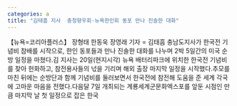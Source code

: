 ```yaml
---
categories: a
title: "김태흠 지사  충청향우회·뉴욕한인회 동포 만나 진솔한 대화"
---
```

【뉴욕=코리아플러스】 장형태 한동욱 장영래 기자 = 김태흠 충남도지사가 한국전 기념비 참배를 시작으로, 한인 동포들과 만나 진솔한 대화를 나누며 2박 5일간의 미국 순방 일정을 마쳤다.김 지사는 20일(현지시각) 뉴욕 배터리파크에 위치한 한국전 기념비를 찾아 헌화하고, 참전용사들의 넋을 기리며 해외 출장 마지막 일정을 시작했다.추모를 마친 뒤에는 순방단과 함께 기념비를 둘러보면서 한국전에 참전해 도움을 준 세계 각국에 고마운 마음을 전했다.다음달 7일 개최되는 계룡세계군문화엑스포를 앞둔 시점인 만큼 마지막 날 첫 일정으로 잡은 한국